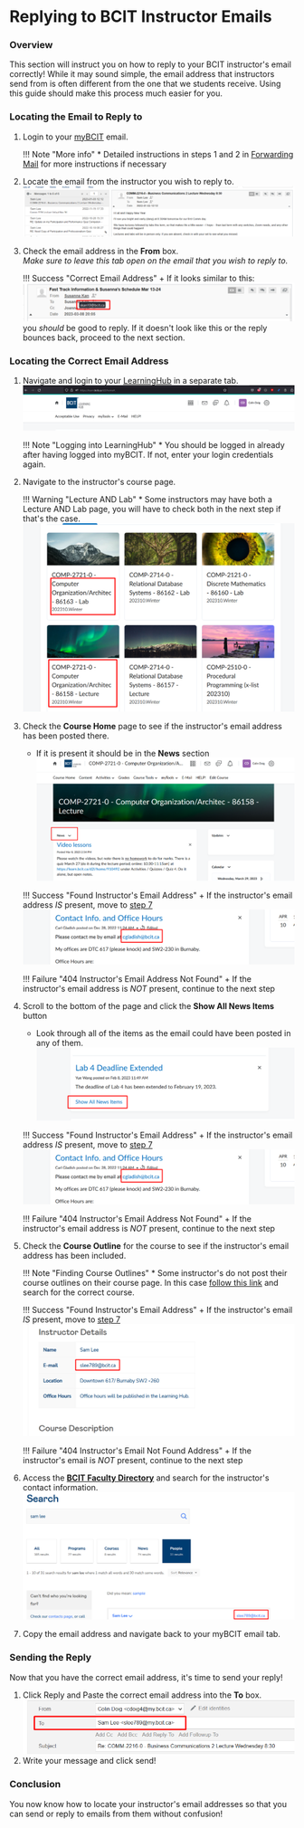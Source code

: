 # Replying to BCIT Instructor Emails

### Overview

This section will instruct you on how to reply to your BCIT instructor's email correctly! While it may sound simple, the email address that instructors send from is often different from the one that we students receive. Using this guide should make this process much easier for you.

### Locating the Email to Reply to

1. Login to your [myBCIT](https://my.bcit.ca) email.

    !!! Note "More info"
        * Detailed instructions in steps 1 and 2 in [Forwarding Mail](Task-1.md) for more instructions if necessary

2. Locate the email from the instructor you wish to reply to.
![image](./Colin's_Screenshots/Find_Email_To_Reply_To.png)

3. Check the email address in the **From** box.  
 *Make sure to leave this tab open on the email that you wish to reply to.*

    !!! Success "Correct Email Address"
        + If it looks similar to this: ![image](./Colin's_Screenshots/Check_FROM_Email_Good.png) you *should* be good to reply. If it doesn't look like this or the reply bounces back, proceed to the next section.

### Locating the Correct Email Address

1. Navigate and login to your [LearningHub](https://learn.bcit.ca) in a separate tab.
![image](./Colin's_Screenshots/Learning_Hub.png)  

    !!! Note "Logging into LearningHub"
        * You should be logged in already after having logged into myBCIT. If not, enter your login credentials again.

2. Navigate to the instructor's course page.  

    !!! Warning "Lecture AND Lab"
        * Some instructors may have both a Lecture AND Lab page, you will have to check both in the next step if that's the case.
        ![image](./Colin's_Screenshots/Lecture_and_Lab_Example.png)

3. Check the **Course Home** page to see if the instructor's email address has been posted there.  
    * If it is present it should be in the **News** section  
    ![image](./Colin's_Screenshots/Course_Home_News.png)

    !!! Success "Found Instructor's Email Address"
        + If the instructor's email address *IS* present, move to [step 7](#step7)
        ![image](./Colin's_Screenshots/Content_Page_Email_Success.png)

    !!! Failure "404 Instructor's Email Address Not Found"
        + If the instructor's email address is *NOT* present, continue to the next step

4. Scroll to the bottom of the page and click the **Show All News Items** button
    * Look through all of the items as the email could have been posted in any of them.  
    ![image](./Colin's_Screenshots/Show_All_News_Button.png)  

    !!! Success "Found Instructor's Email Address"
        + If the instructor's email address *IS* present, move to [step 7](#step7)
        ![image](./Colin's_Screenshots/Content_Page_Email_Success.png)

    !!! Failure "404 Instructor's Email Address Not Found"
        + If the instructor's email address is *NOT* present, continue to the next step

5. Check the **Course Outline** for the course to see if the instructor's email address has been included.

    !!! Note "Finding Course Outlines"
        * Some instructor's do not post their course outlines on their course page. In this case [follow this link](https://www.bcit.ca/outlines/) and search for the correct course.  

    !!! Success "Found Instructor's Email Address"
        + If the instructor's email *IS* present, move to [step 7](#step7)
        ![image](./Colin's_Screenshots/Course_Outline_Success.png)

    !!! Failure "404 Instructor's Email Not Found Address"
        + If the instructor's email is *NOT* present, continue to the next step

6. Access the [**BCIT Faculty Directory**](https://www.bcit.ca/contacts/) and search for the instructor's contact information.
![image](./Colin's_Screenshots/Faculty_Contact_Success.png)
7. <span id="step7"> Copy the email address and navigate back to your myBCIT email tab.

### Sending the Reply

Now that you have the correct email address, it's time to send your reply!  

1. Click Reply and Paste the correct email address into the **To** box.
![image](./Colin's_Screenshots/TO_Box.png)
2. Write your message and click send!

### Conclusion

You now know how to locate your instructor's email addresses so that you can send or reply to emails from them without confusion!
